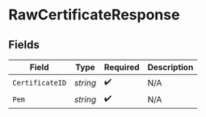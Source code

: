 # RawCertificateResponse


## Fields

| Field              | Type               | Required           | Description        |
| ------------------ | ------------------ | ------------------ | ------------------ |
| `CertificateID`    | *string*           | :heavy_check_mark: | N/A                |
| `Pem`              | *string*           | :heavy_check_mark: | N/A                |